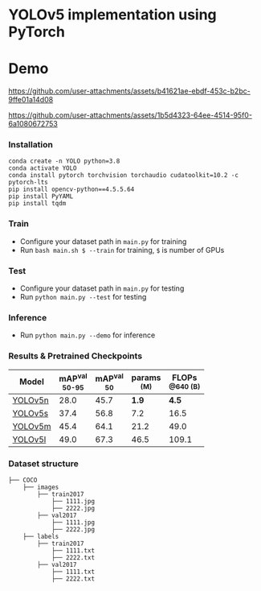 # YOLOv5 implementation using PyTorch


# Demo

https://github.com/user-attachments/assets/b41621ae-ebdf-453c-b2bc-9ffe01a14d08


https://github.com/user-attachments/assets/1b5d4323-64ee-4514-95f0-6a1080672753


### Installation

```
conda create -n YOLO python=3.8
conda activate YOLO
conda install pytorch torchvision torchaudio cudatoolkit=10.2 -c pytorch-lts
pip install opencv-python==4.5.5.64
pip install PyYAML
pip install tqdm
```

### Train

* Configure your dataset path in `main.py` for training
* Run `bash main.sh $ --train` for training, `$` is number of GPUs

### Test

* Configure your dataset path in `main.py` for testing
* Run `python main.py --test` for testing

### Inference

* Run `python main.py --demo` for inference

### Results & Pretrained Checkpoints

| Model                                                                                | mAP<sup>val<br>50-95 | mAP<sup>val<br>50 | params<br><sup>(M) | FLOPs<br><sup>@640 (B) |
|--------------------------------------------------------------------------------------|----------------------|-------------------|--------------------|------------------------|
| [YOLOv5n](https://github.com/Shohruh72/YOLOv5/releases/download/v.1.0.0/yolov5n.pt) | 28.0                 | 45.7              | **1.9**            | **4.5**                |
| [YOLOv5s](https://github.com/Shohruh72/YOLOv5/releases/download/v.1.0.0/yolov5s.pt) | 37.4                 | 56.8              | 7.2                | 16.5                   |
| [YOLOv5m](https://github.com/Shohruh72/YOLOv5/releases/download/v.1.0.0/yolov5m.pt) | 45.4                 | 64.1              | 21.2               | 49.0                   |
| [YOLOv5l](https://github.com/Shohruh72/YOLOv5/releases/download/v.1.0.0/yolov5l.pt) | 49.0                 | 67.3              | 46.5               | 109.1                  | 50.7                 | 68.9              | 86.7               | 205.7                  |

### Dataset structure

    ├── COCO 
        ├── images
            ├── train2017
                ├── 1111.jpg
                ├── 2222.jpg
            ├── val2017
                ├── 1111.jpg
                ├── 2222.jpg
        ├── labels
            ├── train2017
                ├── 1111.txt
                ├── 2222.txt
            ├── val2017
                ├── 1111.txt
                ├── 2222.txt


